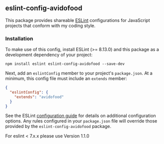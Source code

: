 ## eslint-config-avidofood

This package provides shareable [ESLint](http://eslint.org/) configurations for JavaScript projects that conform with my coding style.

### Installation

To make use of this config, install ESLint (>= 8.13.0) and this package as a development dependency of your project:

    npm install eslint eslint-config-avidofood --save-dev

Next, add an `eslintConfig` member to your project's `package.json`.  At a minimum, this config file must include an `extends` member:

```json
{
  "eslintConfig": {
    "extends": "avidofood"
  }
}
```

See the ESLint [configuration guide](http://eslint.org/docs/user-guide/configuring) for details on additional configuration options.  Any rules configured in your `package.json` file will override those provided by the `eslint-config-avidofood` package.

For eslint < 7.x.x please use Version 1.1.0
